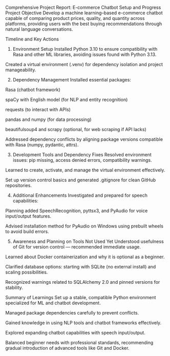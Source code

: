 Comprehensive Project Report: E-commerce Chatbot Setup and Progress
Project Objective
Develop a machine learning–based e-commerce chatbot capable of comparing product prices, quality, and quantity across platforms, providing users with the best buying recommendations through natural language conversations.

Timeline and Key Actions
1. Environment Setup
Installed Python 3.10 to ensure compatibility with Rasa and other ML libraries, avoiding issues found with Python 3.13.

Created a virtual environment (.venv) for dependency isolation and project manageability.

2. Dependency Management
Installed essential packages:

Rasa (chatbot framework)

spaCy with English model (for NLP and entity recognition)

requests (to interact with APIs)

pandas and numpy (for data processing)

beautifulsoup4 and scrapy (optional, for web scraping if API lacks)

Addressed dependency conflicts by aligning package versions compatible with Rasa (numpy, pydantic, attrs).

3. Development Tools and Dependency Fixes
Resolved environment issues: pip missing, access denied errors, compatibility warnings.

Learned to create, activate, and manage the virtual environment effectively.

Set up version control basics and generated .gitignore for clean GitHub repositories.

4. Additional Enhancements
Investigated and prepared for speech capabilities:

Planning added SpeechRecognition, pyttsx3, and PyAudio for voice input/output features.

Advised installation method for PyAudio on Windows using prebuilt wheels to avoid build errors.

5. Awareness and Planning on Tools Not Used Yet
Understood usefulness of Git for version control — recommended immediate usage.

Learned about Docker containerization and why it is optional as a beginner.

Clarified database options: starting with SQLite (no external install) and scaling possibilities.

Recognized warnings related to SQLAlchemy 2.0 and pinned versions for stability.

Summary of Learnings
Set up a stable, compatible Python environment specialized for ML and chatbot development.

Managed package dependencies carefully to prevent conflicts.

Gained knowledge in using NLP tools and chatbot frameworks effectively.

Explored expanding chatbot capabilities with speech input/output.

Balanced beginner needs with professional standards, recommending gradual introduction of advanced tools like Git and Docker.

